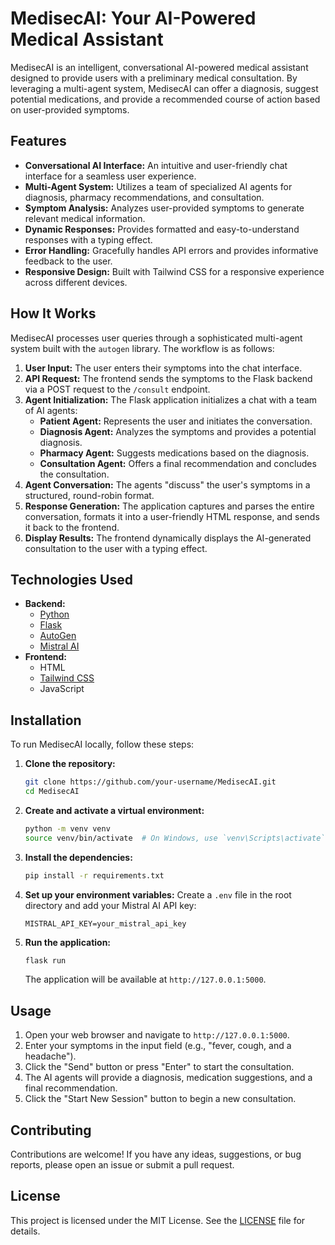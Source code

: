 # MedisecAI: Your AI-Powered Medical Assistant

MedisecAI is an intelligent, conversational AI-powered medical assistant designed to provide users with a preliminary medical consultation. By leveraging a multi-agent system, MedisecAI can offer a diagnosis, suggest potential medications, and provide a recommended course of action based on user-provided symptoms.

## Features

- **Conversational AI Interface:** An intuitive and user-friendly chat interface for a seamless user experience.
- **Multi-Agent System:** Utilizes a team of specialized AI agents for diagnosis, pharmacy recommendations, and consultation.
- **Symptom Analysis:**  Analyzes user-provided symptoms to generate relevant medical information.
- **Dynamic Responses:** Provides formatted and easy-to-understand responses with a typing effect.
- **Error Handling:** Gracefully handles API errors and provides informative feedback to the user.
- **Responsive Design:** Built with Tailwind CSS for a responsive experience across different devices.

## How It Works

MedisecAI processes user queries through a sophisticated multi-agent system built with the `autogen` library. The workflow is as follows:

1.  **User Input:** The user enters their symptoms into the chat interface.
2.  **API Request:** The frontend sends the symptoms to the Flask backend via a POST request to the `/consult` endpoint.
3.  **Agent Initialization:** The Flask application initializes a chat with a team of AI agents:
    *   **Patient Agent:** Represents the user and initiates the conversation.
    *   **Diagnosis Agent:** Analyzes the symptoms and provides a potential diagnosis.
    *   **Pharmacy Agent:** Suggests medications based on the diagnosis.
    *   **Consultation Agent:** Offers a final recommendation and concludes the consultation.
4.  **Agent Conversation:** The agents "discuss" the user's symptoms in a structured, round-robin format.
5.  **Response Generation:** The application captures and parses the entire conversation, formats it into a user-friendly HTML response, and sends it back to the frontend.
6.  **Display Results:** The frontend dynamically displays the AI-generated consultation to the user with a typing effect.

## Technologies Used

- **Backend:**
  - [Python](https://www.python.org/)
  - [Flask](https://flask.palletsprojects.com/)
  - [AutoGen](https://github.com/microsoft/autogen)
  - [Mistral AI](https://mistral.ai/)
- **Frontend:**
  - HTML
  - [Tailwind CSS](https://tailwindcss.com/)
  - JavaScript

## Installation

To run MedisecAI locally, follow these steps:

1.  **Clone the repository:**
    ```bash
    git clone https://github.com/your-username/MedisecAI.git
    cd MedisecAI
    ```

2.  **Create and activate a virtual environment:**
    ```bash
    python -m venv venv
    source venv/bin/activate  # On Windows, use `venv\Scripts\activate`
    ```

3.  **Install the dependencies:**
    ```bash
    pip install -r requirements.txt
    ```

4.  **Set up your environment variables:**
    Create a `.env` file in the root directory and add your Mistral AI API key:
    ```
    MISTRAL_API_KEY=your_mistral_api_key
    ```

5.  **Run the application:**
    ```bash
    flask run
    ```
    The application will be available at `http://127.0.0.1:5000`.

## Usage

1.  Open your web browser and navigate to `http://127.0.0.1:5000`.
2.  Enter your symptoms in the input field (e.g., "fever, cough, and a headache").
3.  Click the "Send" button or press "Enter" to start the consultation.
4.  The AI agents will provide a diagnosis, medication suggestions, and a final recommendation.
5.  Click the "Start New Session" button to begin a new consultation.

## Contributing

Contributions are welcome! If you have any ideas, suggestions, or bug reports, please open an issue or submit a pull request.

## License

This project is licensed under the MIT License. See the [LICENSE](LICENSE) file for details.
